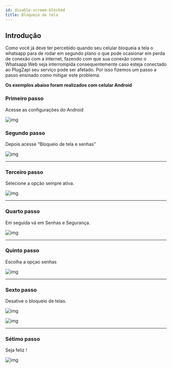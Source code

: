 ```yaml
---
id: disable-screem-blocked
title: Bloqueio de tela
---
```


## Introdução

Como você já deve ter percebido quando seu celular bloqueia a tela o whatsapp para de rodar em segundo plano o que pode ocasionar em perda de conexão com a internet, fazendo com que sua conexão como o Whatsapp Web seja interrompida consequentemente caso esteja conectado ao PlugZapi seu serviço pode ser afetado. Por isso fizemos um passo a passo ensinado como mitigar este problema.

**Os exemplos abaixo foram realizados com celular Android**

### Primeiro passo

Acesse as configurações do Android

![img](../../img/WABRetirandoBloqueio1.jpeg)

### Segundo passo

Depois acesse “Bloqueio de tela e senhas”

![img](../../img/WABRetirandoBloqueio2.jpeg)

---

### Terceiro passo

Selecione a opção sempre ativa.

![img](../../img/WABRetirandoBloqueio3.jpeg)

---

### Quarto passo

Em seguida vá em Senhas e Segurança.

![img](../../img/WABRetirandoBloqueio4.jpeg)

---

### Quinto passo

Escolha a opçao senhas

![img](../../img/WABRetirandoBloqueio5.jpeg)

---

### Sexto passo

Desative o bloqueio de telas.

![img](../../img/WABRetirandoBloqueio6.jpeg)

![img](../../img/WABRetirandoBloqueio7.jpeg)

---

### Sétimo passo

Seja feliz !

![img](../../img/WABRetirandoBloqueio8.jpeg)

